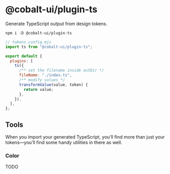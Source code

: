 # @cobalt-ui/plugin-ts

Generate TypeScript output from design tokens.

```
npm i -D @cobalt-ui/plugin-ts
```

```js
// tokens.config.mjs
import ts from "@cobalt-ui/plugin-ts";

export default {
  plugins: [
    ts({
      /** set the filename inside outDir */
      fileName: "./index.ts",
      /** modify values */
      transformValue(value, token) {
        return value;
      },
    }),
  ],
};
```

## Tools

When you import your generated TypeScript, you’ll find more than just your tokens—you’ll find some handy utilities in there as well.

### Color

TODO
